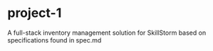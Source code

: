 # project-1
A full-stack inventory management solution for SkillStorm
  based on specifications found in spec.md
